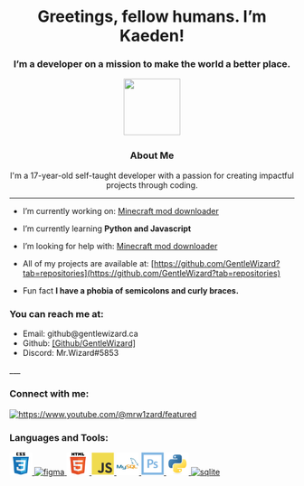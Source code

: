 <h1 align="center">Greetings, fellow humans. I’m Kaeden!</h1>
<h3 align="center">I’m a developer on a mission to make the world a better place.</h3>


<p align="center">
<img src="https://raw.githubusercontent.com/yurijserrano/Github-Profile-Readme-Logos/042e36c55d4d757621dedc4f03108213fbb57ec4/cloud/github.svg" width="100" height="100" /></p>
<h3 align="center">About Me</h3>

<p align="center">I'm a 17-year-old self-taught developer with a passion for creating impactful projects through coding.</p>

___

- I’m currently working on: [Minecraft mod downloader](https://github.com/GentleWizard/Minecraft-mod-downloader)

- I’m currently learning **Python and Javascript**

- I’m looking for help with: [Minecraft mod downloader](https://github.com/GentleWizard/Minecraft-mod-downloader)

- All of my projects are available at: [https://github.com/GentleWizard?tab=repositories](https://github.com/GentleWizard?tab=repositories)

- Fun fact **I have a phobia of semicolons and curly braces.**

<h3>You can reach me at:</h3>
<ul>
<li>Email: github@gentlewizard.ca</li>
<li>Github: <a href="https://github.com/GentleWizard/" target="blank">[Github/GentleWizard]</a></li>
<li>Discord: Mr.Wizard#5853</li>
</ul>
___

<h3 align="left">Connect with me:</h3>
<p align="left">
<a href="https://www.youtube.com/@mrw1zard/" target="blank"><img align="center" src="https://githubusercontent.com/rahuldkjain/github-profile-readme-generator/master/src/images/icons/Social/youtube.svg" alt="https://www.youtube.com/@mrw1zard/featured" height="30" width="40" /></a>
</p>

<h3 align="left">Languages and Tools:</h3>
<p align="left"> <a href="https://www.w3schools.com/css/" target="_blank" rel="noreferrer"> <img src="https://raw.githubusercontent.com/devicons/devicon/master/icons/css3/css3-original-wordmark.svg" alt="css3" width="40" height="40"/> </a> <a href="https://www.figma.com/" target="_blank" rel="noreferrer"> <img src="https://www.vectorlogo.zone/logos/figma/figma-icon.svg" alt="figma" width="40" height="40"/> </a> <a href="https://www.w3.org/html/" target="_blank" rel="noreferrer"> <img src="https://raw.githubusercontent.com/devicons/devicon/master/icons/html5/html5-original-wordmark.svg" alt="html5" width="40" height="40"/> </a> <a href="https://developer.mozilla.org/en-US/docs/Web/JavaScript" target="_blank" rel="noreferrer"> <img src="https://raw.githubusercontent.com/devicons/devicon/master/icons/javascript/javascript-original.svg" alt="javascript" width="40" height="40"/> </a> <a href="https://www.mysql.com/" target="_blank" rel="noreferrer"> <img src="https://raw.githubusercontent.com/devicons/devicon/master/icons/mysql/mysql-original-wordmark.svg" alt="mysql" width="40" height="40"/> </a> <a href="https://www.photoshop.com/en" target="_blank" rel="noreferrer"> <img src="https://raw.githubusercontent.com/devicons/devicon/master/icons/photoshop/photoshop-line.svg" alt="photoshop" width="40" height="40"/> </a> <a href="https://www.python.org" target="_blank" rel="noreferrer"> <img src="https://raw.githubusercontent.com/devicons/devicon/master/icons/python/python-original.svg" alt="python" width="40" height="40"/> </a> <a href="https://www.sqlite.org/" target="_blank" rel="noreferrer"> <img src="https://www.vectorlogo.zone/logos/sqlite/sqlite-icon.svg" alt="sqlite" width="40" height="40"/> </a> </p>
